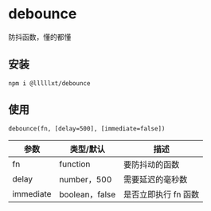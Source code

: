 # debounce

防抖函数，懂的都懂

## 安装

```
npm i @lllllxt/debounce
```

## 使用

`debounce(fn, [delay=500], [immediate=false])`

| 参数      | 类型/默认      | 描述                 |
| --------- | -------------- | -------------------- |
| fn        | function       | 要防抖动的函数       |
| delay     | number，500    | 需要延迟的毫秒数     |
| immediate | boolean，false | 是否立即执行 fn 函数 |
